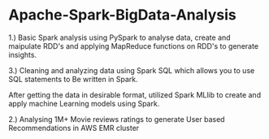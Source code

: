 # Apache-Spark-BigData-Analysis

1.) Basic Spark analysis using PySpark to analyse data, create and maipulate RDD's and applying MapReduce functions on RDD's to generate insights.

3.) Cleaning and analyzing data using Spark SQL which allows you to use SQL statements to 
Be written in Spark.

After getting the data in desirable format, utilized Spark MLlib to create and apply machine Learning models using Spark.

2.) Analysing 1M+ Movie reviews ratings to generate User based Recommendations in AWS EMR cluster

